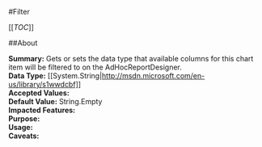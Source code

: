 #Filter

[[_TOC_]]

##About

**Summary:**  Gets or sets the data type that available columns for this chart item will be filtered to on the AdHocReportDesigner.   
**Data Type:** [[System.String|http://msdn.microsoft.com/en-us/library/s1wwdcbf]]  
**Accepted Values:**   
**Default Value:** String.Empty  
**Impacted Features:**   
**Purpose:**   
**Usage:**   
**Caveats:**   


